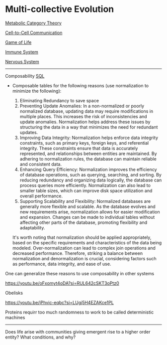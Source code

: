 # Multi-collective Evolution

[Metabolic Category Theory](Multi-collective%20Evolution%20750732e35deb4d7d8308af407e656706/Metabolic%20Category%20Theory%20ae901b891fb5405fb1629bbef8a2b2e7.md)

[Cell-to-Cell Communication](Multi-collective%20Evolution%20750732e35deb4d7d8308af407e656706/Cell-to-Cell%20Communication%20681543a6f937424a842d0b7222739625.md)

[Game of Life](Multi-collective%20Evolution%20750732e35deb4d7d8308af407e656706/Game%20of%20Life%20a817a543da1f4050af6fc438bf033fdd.md)

[Immune System](Multi-collective%20Evolution%20750732e35deb4d7d8308af407e656706/Immune%20System%20c9b2aa963f4a43f4beb2b1d04e005d0b.md)

[Nervous System](Multi-collective%20Evolution%20750732e35deb4d7d8308af407e656706/Nervous%20System%200cf779bbcdf843bb987ca3ff6d0792dc.md)

---

Composability [SQL](CS%20&%20SWE%20f7436b5aff924c04aa569007bb061038/SQL%20f6898703d8ef43f7a192c8e0324f73b5.md) 

- Composable tables for the following reasons (use normalization to minimize the following):
    1. Eliminating Redundancy to save space
    2. Preventing Update Anomalies: In a non-normalized or poorly normalized database, updating data may require modifications in multiple places. This increases the risk of inconsistencies and update anomalies. Normalization helps address these issues by structuring the data in a way that minimizes the need for redundant updates.
    3. Improving Data Integrity: Normalization helps enforce data integrity constraints, such as primary keys, foreign keys, and referential integrity. These constraints ensure that data is accurately represented, and relationships between entities are maintained. By adhering to normalization rules, the database can maintain reliable and consistent data.
    4. Enhancing Query Efficiency: Normalization improves the efficiency of database operations, such as querying, searching, and sorting. By reducing redundancy and organizing data logically, the database can process queries more efficiently. Normalization can also lead to smaller table sizes, which can improve disk space utilization and overall performance.
    5. Supporting Scalability and Flexibility: Normalized databases are generally more flexible and scalable. As the database evolves and new requirements arise, normalization allows for easier modification and expansion. Changes can be made to individual tables without affecting other parts of the database, promoting flexibility and adaptability.
    
    It's worth noting that normalization should be applied appropriately, based on the specific requirements and characteristics of the data being modeled. Over-normalization can lead to complex join operations and decreased performance. Therefore, striking a balance between normalization and denormalization is crucial, considering factors such as performance, data integrity, and ease of use.
    

One can generalize these reasons to use composability in other systems

https://youtu.be/oFxomyt4oDA?si=RUL642cSKT3oPtz0

Obelisks

https://youtu.be/jPhvic-eqbc?si=LUgj5H4EZAKce1PL

Proteins requirr too much randomness to work to be called deterministic machines 

---

Does life arise with communities giving emergent rise to a higher order entity? What conditions, and why?